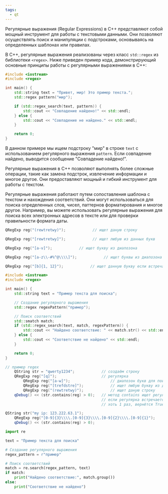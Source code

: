 ```yaml
---
tags:
  - qt
---
```


Регулярные выражения (Regular Expressions) в C++ представляют собой мощный инструмент для работы с текстовыми данными. Они позволяют осуществлять поиск и манипуляции с подстроками, основываясь на определенных шаблонах или правилах.

В C++, регулярные выражения реализованы через класс `std::regex` из библиотеки `<regex>`. Ниже приведен пример кода, демонстрирующий основные принципы работы с регулярными выражениями в C++:

```cpp
#include <iostream>
#include <regex>

int main() {
    std::string text = "Привет, мир! Это пример текста.";
    std::regex pattern("мир");

    if (std::regex_search(text, pattern)) {
        std::cout << "Совпадение найдено!" << std::endl;
    } else {
        std::cout << "Совпадение не найдено." << std::endl;
    }

    return 0;
}

```

В данном примере мы ищем подстроку "мир" в строке `text` с использованием регулярного выражения `pattern`. Если совпадение найдено, выводится сообщение "Совпадение найдено!".

Регулярные выражения в C++ позволяют выполнять более сложные операции, такие как замена подстрок, извлечение информации и многое другое. Они предоставляют мощный и гибкий инструмент для работы с текстом.



Регулярные выражения работают путем сопоставления шаблона с текстом и нахождения соответствий. Они могут использоваться для поиска определенных слов, чисел, паттернов форматирования и многое другое. Например, вы можете использовать регулярные выражения для поиска всех электронных адресов в тексте или для проверки правильности формата даты.

```cpp
QRegExp reg("(rewtretwy)");            // ищет даную строку
```

```cpp
QRegExp reg("[rewtretwy]");            // ищет любую из данных букв
```

```cpp
QRegExp reg("[a-v]");            // ищет букву из диапозона
```

```cpp
QRegExp reg("[a-z\\-#%^@\\\\]");            // ищет буквы из диапозона и символы
```

```cpp
QRegExp reg("[b]{1, 12}");            // ищет данную букву если встречается определённое количество раз
```

```cpp
#include <iostream>
#include <regex>

int main() {
    std::string text = "Пример текста для поиска";

    // Создание регулярного выражения
    std::regex regexPattern("пример");

    // Поиск соответствий
    std::smatch match;
    if (std::regex_search(text, match, regexPattern)) {
        std::cout << "Найдено соответствие: " << match.str() << std::endl;
    } else {
        std::cout << "Соответствие не найдено" << std::endl;
    }

    return 0;
}

```

```cpp
// пример regex
    QString str = "qwerty1234";            // создаём строку
    QRegExp reg("[q]");                    // регулярка
		QRegExp reg("[a-w]");                  // диапозон букв для поиска
		QRegExp reg("[trefdstre]");            // ищет любую букву из данного списка
		QRegExp reg("(rewtretwy)");            // ищет даную строку
    qDebug() << (str.contains(reg) > 0);   // метод contains ищет регулярку в строке
                                           // если регулярка встречается в строке
                                           // хоть 1 раз, вернётся True
```

```cpp
QString str("my ip: 123.222.63.1");
    QRegExp reg("[0-9]{3}\\\\.[0-9]{3}\\\\.[0-9]{2}\\\\.[0-9]{1}");
    qDebug() << (str.contains(reg) > 0);
```

```python
import re

text = "Пример текста для поиска"

# Создание регулярного выражения
regex_pattern = r"пример"

# Поиск соответствий
match = re.search(regex_pattern, text)
if match:
    print("Найдено соответствие:", match.group())
else:
    print("Соответствие не найдено")

```